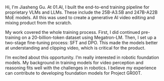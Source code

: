 Hi, I'm Jiasheng Gu. At 01.AI, I built the end-to-end training pipeline for proprietary VLMs and LLMs. These include the 25B-A3.5B and 247B-A22B MoE models. All this was used to create a generative AI video editing and mixing product from the scratch.

My work covered the whole training process. First, I did continued pre-training on a 20-billion-token dataset using Megatron-LM. Then, I set up a two-stage fine-tuning process: SFT and DPO. This made the models better at understanding and clipping video, which is critical for the product.

I’m excited about this opportunity. I’m really interested in robotic foundation models. My background in training models for video perception and reasoning fits well with the challenges in robotics. I believe my experience can contribute to developing foundation models for Project GR00T.

